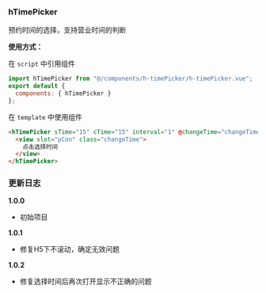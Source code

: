 <!--
 * @Description:
 * @Author: hjh
 * @Date: 2019-08-16 11:17:37
 * @LastEditors: hjh
 * @LastEditTime: 2019-08-22 18:16:24
 * @Sign: 扬眉剑出鞘
 -->

### hTimePicker

预约时间的选择，支持营业时间的判断

**使用方式：**

在 `script` 中引用组件

```javascript
import hTimePicker from "@/components/h-timePicker/h-timePicker.vue";
export default {
  components: { hTimePicker }
};
```

在 `template` 中使用组件

```html
<hTimePicker sTime="15" cTime="15" interval="1" @changeTime="changeTime">
  <view slot="pCon" class="changeTime">
    点击选择时间
  </view>
</hTimePicker>
```

### 更新日志

**1.0.0**

- 初始项目

**1.0.1**

- 修复H5下不滚动，确定无效问题


**1.0.2**

- 修复选择时间后再次打开显示不正确的问题
